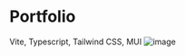 # Portfolio
Vite, Typescript, Tailwind CSS, MUI
![image](https://github.com/user-attachments/assets/7ffb9d58-58fe-4ad7-96e4-41fcad42b4f6)
